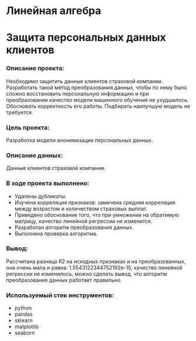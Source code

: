 # Линейная алгебра
# Защита персональных данных клиентов
### Описание проекта:
Необходимо защитить данные клиентов страховой компании. Разработать такой метод преобразования данных, чтобы по нему было сложно восстановить персональную информацию и при преобразовании качество модели машинного обучения не ухудшилось. Обосновать корректность его работы. Подбирать наилучшую модель не требуется.
### Цель проекта: 
Разработка модели анонимизации персональных данных.
### Описание данных:
Данные клиентов страховой компании.
### В ходе проекта выполнено:
- Удалены дубликаты.
- Изучена корреляция признаков: замечена средняя корреляция между возрастом и количеством страховых выплат.
- Приведено обоснование того, что при умножении на обратимую матрицу, качество линейной регрессии не изменится.
- Разработан алгоритм преобразования данных.
- Выполнена проверка алгоритма.
### Вывод:
Рассчитана разница R2 на исходных признаках и на преобразованных, она очень мала и равна: 1.5543122344752192e-15, качество линейной регрессии не изменилось, можно сделать вывод, что алгоритм преобразования данных работает правильно.
### Используемый стек инструментов:
- python
- pandas
- sklearn
- matplotlib
- seaborn
